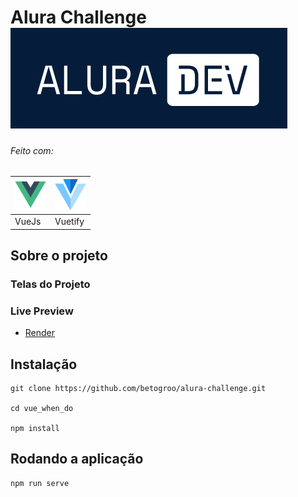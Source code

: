 <h1> 
 Alura Challenge
  <img src="src/assets/logo.png" alt="vuejs"/>
</h1>

###### Feito com:

| <img src="src/assets/vuejs-original.svg" alt="vue.js" width="50" height="50"/>  | <img src="src/assets/vuetify.png" alt="sass" width="50" height="50"/>  |
|---|---|
|  VueJs |  Vuetify |


## Sobre o projeto


### Telas do Projeto


### Live Preview
- [Render](https://alura-challenge.onrender.com/)


## Instalação

``` 
git clone https://github.com/betogroo/alura-challenge.git

cd vue_when_do

npm install
```

## Rodando a aplicação

```
npm run serve

```
